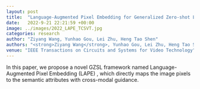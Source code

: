 ```yaml
---
layout: post
title:  "Language-Augmented Pixel Embedding for Generalized Zero-shot Learning"
date:   2022-9-21 22:21:59 +00:00
image: ../images/2022_LAPE_TCSVT.jpg
categories: research
author: "Ziyang Wang, Yunhao Gou, Lei Zhu, Heng Tao Shen"
authors: "<strong>Ziyang Wang</strong>, Yunhao Gou, Lei Zhu, Heng Tao Shen"
venue: "IEEE Transactions on Circuits and Systems for Video Technology"
---
```

In this paper, we propose a novel GZSL framework named Language-Augmented Pixel Embedding (LAPE) , which directly maps the image pixels to the semantic attributes with cross-modal guidance.
